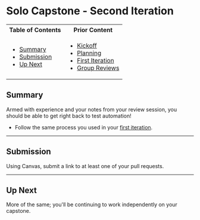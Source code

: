 # Solo Capstone - Second Iteration

<table>
<tr>
<th> Table of Contents </th>
<th> Prior Content </th>
</tr>
<tr>
<td markdown="1">

- [Summary](#summary)
- [Submission](#submission)
- [Up Next](#up-next)

</td>
<td markdown="1">

- <a target="\_blank" href="../2.15/project3.01.html">Kickoff</a>
- <a target="\_blank" href="../2.15/project3.02.html">Planning</a>
- <a target="\_blank" href="../2.15/project3.03.html">First Iteration</a>
- <a target="\_blank" href="../2.16/project3.04.html">Group Reviews</a>

</td>
</tr>
</table>

## Summary

Armed with experience and your notes from your review session, you should be
able to get right back to test automation!

- Follow the same process you used in your
  <a target="\_blank" href="../2.15/project3.03.html">first iteration</a>.

---

## Submission

Using Canvas, submit a link to at least one of your pull requests.

---

## Up Next

More of the same; you'll be continuing to work independently on your capstone.
